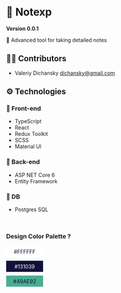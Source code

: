 # 📝 Notexp

**Version 0.0.1**

📃 Advanced tool for taking detailed notes

## 👨‍💻 Contributors

-   Valeriy Dichansky <dichansky@gmail.com>

## ⚙ Technologies

### 💅 Front-end

-   TypeScript
-   React
-   Redux Toolkit
-   SCSS
-   Material UI

### 🧠 Back-end

-   ASP NET Core 6
-   Entity Framework

### 💾 DB

-   Postgres SQL

<br/>

### Design Color Palette ?

<div style="
  margin-top:10px;
  width:100px;
  height:30px;
  background-color:white;
  margin-bottom:10px;
  color:#131039;
  display:flex;
  justify-content:center;
  align-items:center">
     #FFFFFF
</div>

<div style="
  width:100px;
  height:30px;
  background-color:#131039;
  margin-bottom:10px;
  color:white;
  display:flex;
  justify-content:center;
  align-items:center">
    #131039
</div>

<div style="
  width:100px;
  height:30px;
  background-color:#49AE92;
  margin-bottom:10px;
  display:flex;
  justify-content:center;
  align-items:center;
  color:#131039">
    #49AE92
</div>
